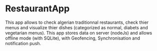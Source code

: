 # RestaurantApp
This app allows to check algerian traditionnal restaurants, check thier menus and visualize thier dishes (categorized as normal, diabets and vegetarian menus).
This app stores data on server (nodeJs) and allows offline mode (with SQLite), with Geofencing, Synchronisation and notification push.
